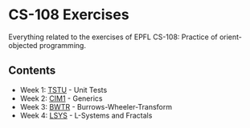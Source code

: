 # CS-108 Exercises

Everything related to the exercises of EPFL CS-108: Practice of orient-objected programming.

## Contents
- Week 1: [TSTU](./TSTU/) - Unit Tests
- Week 2: [CIM1](./CIM1/) - Generics
- Week 3: [BWTR](./BWTR/) - Burrows-Wheeler-Transform
- Week 4: [LSYS](./LSYS/) - L-Systems and Fractals

